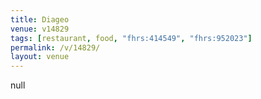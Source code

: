 ```yaml
---
title: Diageo
venue: v14829
tags: [restaurant, food, "fhrs:414549", "fhrs:952023"]
permalink: /v/14829/
layout: venue
---
```

null